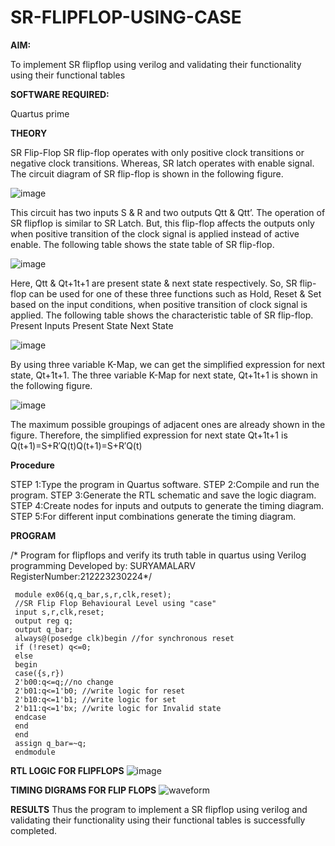 # SR-FLIPFLOP-USING-CASE

**AIM:**

To implement  SR flipflop using verilog and validating their functionality using their functional tables

**SOFTWARE REQUIRED:**

Quartus prime

**THEORY**

SR Flip-Flop SR flip-flop operates with only positive clock transitions or negative clock transitions. Whereas, SR latch operates with enable signal. The circuit diagram of SR flip-flop is shown in the following figure.

![image](https://github.com/naavaneetha/SR-FLIPFLOP-USING-CASE/assets/154305477/0f710028-ad52-4d3e-9276-8714cf023a25)

 
This circuit has two inputs S & R and two outputs Qtt & Qtt’. The operation of SR flipflop is similar to SR Latch. But, this flip-flop affects the outputs only when positive transition of the clock signal is applied instead of active enable. The following table shows the state table of SR flip-flop.

![image](https://github.com/naavaneetha/SR-FLIPFLOP-USING-CASE/assets/154305477/dabfc4f4-87e3-4cbc-9472-f89ee1b5ed30)

 
Here, Qtt & Qt+1t+1 are present state & next state respectively. So, SR flip-flop can be used for one of these three functions such as Hold, Reset & Set based on the input conditions, when positive transition of clock signal is applied. The following table shows the characteristic table of SR flip-flop. Present Inputs Present State Next State

![image](https://github.com/naavaneetha/SR-FLIPFLOP-USING-CASE/assets/154305477/dd90d16c-aec5-4290-a586-e2346b1e9eb5)

 
By using three variable K-Map, we can get the simplified expression for next state, Qt+1t+1. The three variable K-Map for next state, Qt+1t+1 is shown in the following figure.

![image](https://github.com/naavaneetha/SR-FLIPFLOP-USING-CASE/assets/154305477/473efad6-d70b-4ca7-aeb7-898bbfca319f)

 
The maximum possible groupings of adjacent ones are already shown in the figure. Therefore, the simplified expression for next state Qt+1t+1 is Q(t+1)=S+R′Q(t)Q(t+1)=S+R′Q(t)

**Procedure**
 
 STEP 1:Type the program in Quartus software.
 STEP 2:Compile and run the program.
 STEP 3:Generate the RTL schematic and save the logic diagram.
 STEP 4:Create nodes for inputs and outputs to generate the timing diagram.
 STEP 5:For different input combinations generate the timing diagram.

**PROGRAM**

/* Program for flipflops and verify its truth table in quartus using Verilog programming
Developed by: SURYAMALARV  RegisterNumber:212223230224*/
```
 module ex06(q,q_bar,s,r,clk,reset);
 //SR Flip Flop Behavioural Level using "case"
 input s,r,clk,reset;
 output reg q;
 output q_bar;
 always@(posedge clk)begin //for synchronous reset
 if (!reset) q<=0;
 else
 begin
 case({s,r})
 2'b00:q<=q;//no change
 2'b01:q<=1'b0; //write logic for reset
 2'b10:q<=1'b1; //write logic for set
 2'b11:q<=1'bx; //write logic for Invalid state
 endcase
 end
 end
 assign q_bar=~q;
 endmodule
```
**RTL LOGIC FOR FLIPFLOPS**
![image](https://github.com/suryamalarv/SR-FLIPFLOP-USING-CASE/assets/145742486/99564057-faf1-4dab-8108-b94791d8692a)


**TIMING DIGRAMS FOR FLIP FLOPS**
![waveform](https://github.com/suryamalarv/SR-FLIPFLOP-USING-CASE/assets/145742486/ac5f0297-ddbf-4e2c-b3d8-d2c0f0c50ab3)

**RESULTS**
Thus the program to implement a SR flipflop using verilog and validating their functionality using
 their functional tables is successfully completed.
